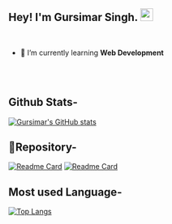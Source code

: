 ## Hey! I'm Gursimar Singh. <img src="https://media.giphy.com/media/hvRJCLFzcasrR4ia7z/giphy.gif" width="25px">
</br>

- 🌱 I’m currently learning **Web Development**
</br>
</br>

## Github Stats-
[![Gursimar's GitHub stats](https://github-readme-stats.vercel.app/api?username=Creator-singh&theme=dark&show_icons=true)](https://github.com/Creator-singh/github-readme-stats)

## 📌Repository-
[![Readme Card](https://github-readme-stats.vercel.app/api/pin/?username=Creator-singh&repo=Webit-store&show_owner=true&theme=dark)](https://github.com/Creator-singh/github-readme-stats)
[![Readme Card](https://github-readme-stats.vercel.app/api/pin/?username=Creator-singh&repo=webit-component-library&show_owner=true&theme=dark)](https://github.com/Creator-singh/github-readme-stats)

## Most used Language-
[![Top Langs](https://github-readme-stats.vercel.app/api/top-langs/?username=Creator-singh&theme=dark&layout=compact)](https://github.com/Creator-singh/github-readme-stats)
